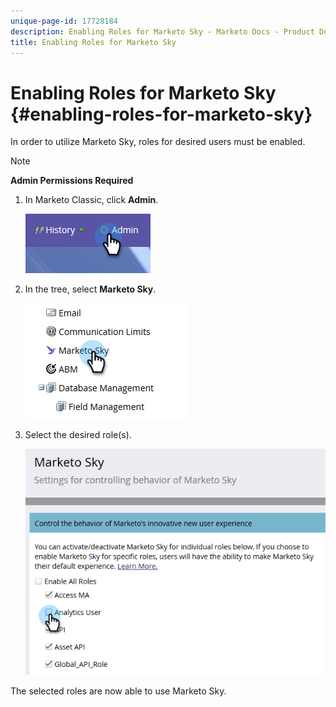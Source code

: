 ```yaml
---
unique-page-id: 17728184
description: Enabling Roles for Marketo Sky - Marketo Docs - Product Documentation
title: Enabling Roles for Marketo Sky
---
```


# Enabling Roles for Marketo Sky {#enabling-roles-for-marketo-sky}

In order to utilize Marketo Sky, roles for desired users must be enabled.

>[!NOTE]
>
>**Admin Permissions Required**

1. In Marketo Classic, click **Admin**.

   ![](assets/enabling-roles-for-marketo-sky-1.png)

1. In the tree, select **Marketo Sky**.

   ![](assets/enabling-roles-for-marketo-sky-2.png)

1. Select the desired role(s).

   ![](assets/enabling-roles-for-marketo-sky-3.png)

The selected roles are now able to use Marketo Sky.
